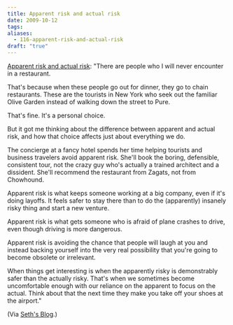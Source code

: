 ```yaml
---
title: Apparent risk and actual risk
date: 2009-10-12
tags: 
aliases:
  - 116-apparent-risk-and-actual-risk
draft: "true"
---
```


[Apparent risk and actual risk](http://feedproxy.google.com/~r/typepad/sethsmainblog/~3/wc4LJQkWDWA/apparent-risk-and-actual-risk.html): "There are people who I will never encounter in a restaurant.

That's because when these people go out for dinner, they go to chain restaurants. These are the tourists in New York who seek out the familiar Olive Garden instead of walking down the street to Pure.

That's fine. It's a personal choice.

But it got me thinking about the difference between apparent and actual risk, and how that choice affects just about everything we do.

The concierge at a fancy hotel spends her time helping tourists and business travelers avoid apparent risk. She'll book the boring, defensible, consistent tour, not the crazy guy who's actually a trained architect and a dissident. She'll recommend the restaurant from Zagats, not from Chowhound.

Apparent risk is what keeps someone working at a big company, even if it's doing layoffs. It feels safer to stay there than to do the (apparently) insanely risky thing and start a new venture.

Apparent risk is what gets someone who is afraid of plane crashes to drive, even though driving is more dangerous.

Apparent risk is avoiding the chance that people will laugh at you and instead backing yourself into the very real possibility that you're going to become obsolete or irrelevant.

When things get interesting is when the apparently risky is demonstrably safer than the actually risky. That's when we sometimes become uncomfortable enough with our reliance on the apparent to focus on the actual. Think about that the next time they make you take off your shoes at the airport."


(Via [Seth's Blog](http://sethgodin.typepad.com/seths_blog/).)

